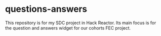 # questions-answers
This repository is for my SDC project in Hack Reactor. Its main focus is for the question and answers widget for our cohorts FEC project. 
